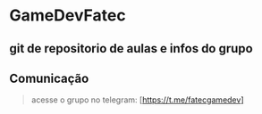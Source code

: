 # GameDevFatec

## git de repositorio de aulas e infos do grupo 

## Comunicação
> acesse o grupo no telegram: [https://t.me/fatecgamedev]
